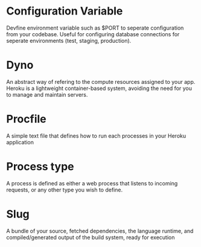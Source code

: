 
# Configuration Variable
Devfine environment variable such as $PORT to seperate configuration from your codebase.  Useful for configuring database connections for seperate environments (test, staging, production).

# Dyno
An abstract way of refering to the compute resources assigned to your app.  Heroku is a lightweight container-based system, avoiding the need for you to manage and maintain servers.

# Procfile
A simple text file that defines how to run each processes in your Heroku application 

# Process type
A process is defined as either a web process that listens to incoming requests, or any other type you wish to define.
 
# Slug
A bundle of your source, fetched dependencies, the language runtime, and compiled/generated output of the build system, ready for execution


